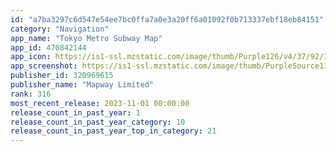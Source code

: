 ```yaml
---
id: "a7ba3297c6d547e54ee7bc0ffa7a0e3a20ff6a01092f0b713337ebf18eb84151"
category: "Navigation"
app_name: "Tokyo Metro Subway Map"
app_id: 470842144
app_icon: https://is1-ssl.mzstatic.com/image/thumb/Purple126/v4/37/92/16/379216f1-bebc-2de9-beda-0105135032c4/tokyo-AppIcon-0-0-1x_U007emarketing-0-7-0-85-220.png/1024x1024bb.png
app_screenshot: https://is1-ssl.mzstatic.com/image/thumb/PurpleSource116/v4/4c/ce/07/4cce0705-b763-ddde-1ae8-f36d8fd09c9c/443a2680-2495-4c20-8bbb-7681256cf92d_0_APP_IPHONE_65_0.png/1242x2688bb.png
publisher_id: 320969615
publisher_name: "Mapway Limited"
rank: 316
most_recent_release: 2023-11-01 00:00:00
release_count_in_past_year: 1
release_count_in_past_year_category: 10
release_count_in_past_year_top_in_category: 21
---
```

